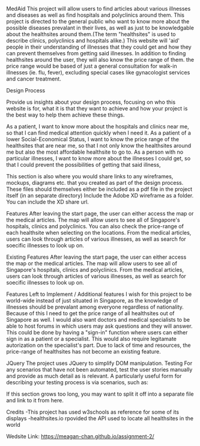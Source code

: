 MedAid
This project will allow users to find articles about various illnesses and diseases as well as find hospitals and polyclinics around them. This project is directed to the general public who want to know more about the possible diseases prevalant in their lives, as well as just to be knowledgable about the healthsites around them.(The term "healthsites" is used to describe clinics, polyclinics and hospitals alike.) This website will 'aid' people in their understanding of illnesses that they could get and how they can prevent themselves from getting said illnesses.
In addition to finding healthsites around the user, they will also know the price range of them. the price range would be based of just a general consultation for walk-in illnesses (ie. flu, fever), excluding special cases like gynacologist services and cancer treatment.

Design Process

Provide us insights about your design process, focusing on who this website is for, what it is that they want to achieve and how your project is the best way to help them achieve these things.

As a patient, I want to know more about the hospitals and clinics near me, so that I can find medical attention quickly when I need it. As a patient of a lower Social-Economical Status, I want to know the price range of the healthsites that are near me, so that I not only know the healthsites around me but also the most affordable healthsite to go to. As a person with no particular illnesses, I want to know more about the illnesses I could get, so that I could prevent the possibilities of getting that said illness,


This section is also where you would share links to any wireframes, mockups, diagrams etc. that you created as part of the design process. These files should themselves either be included as a pdf file in the project itself (in an separate directory) Include the Adobe XD wireframe as a folder. You can include the XD share url.

Features
After leaving the start page, the user can either access the map or the medical articles. The map will allow users to see all of Singapore's hospitals, clinics and polyclinics. You can also check the price-range of each healthsite when selecting on the locations. From the medical articles, users can look through articles of various illnesses, as well as search for soecific illnesses to look up on.

Existing Features
After leaving the start page, the user can either access the map or the medical articles. The map will allow users to see all of Singapore's hospitals, clinics and polyclinics. From the medical articles, users can look through articles of various illnesses, as well as search for soecific illnesses to look up on.

Features Left to Implement / Additional features
I wish for this project to be world-wide instead of just situated in Singapore, as the knowledge of illnesses should be prevalant among everyone regardless of nationality. Because of this I need to get the price range of all healthsites out of Singapore as well.
I would also want doctors and medical specialists to be able to host forums in which users may ask questions and they will answer.
This could be done by having a "sign-in" function where users can either sign in as a patient or a specialist. This would also require legitamate autorization on the specialist's part.
Due to lack of time and resources, the price-range of healthsites has not become an existing feature.

JQuery
The project uses JQuery to simplify DOM manipulation.
Testing
For any scenarios that have not been automated, test the user stories manually and provide as much detail as is relevant. A particularly useful form for describing your testing process is via scenarios, such as:


If this section grows too long, you may want to split it off into a separate file and link to it from here.

Credits
-This project has used w3schools as reference for some of its displays
-healthsites.io rpovided the API used to locate all healthsites in the world

Wedsite Link:
https://meagan-chan.github.io/assignment-2/
